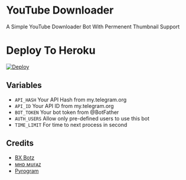 # YouTube Downloader

A Simple YouTube Downloader Bot With Permenent Thumbnail Support

# Deploy To Heroku


[![Deploy](https://www.herokucdn.com/deploy/button.svg)](https://heroku.com/deploy?template=https://github.com/BXBots/Youtube-Downloader-Bot)


## Variables

* `API_HASH` Your API Hash from my.telegram.org
* `API_ID` Your API ID from my.telegram.org
* `BOT_TOKEN` Your bot token from @BotFather
* `AUTH_USERS` Allow only pre-defined users to use this bot
* `TIME_LIMIT` For time to next process in second 

## Credits

* [BX Botz](https://t.me/BX_Botz)
* [ᴍʜᴅ ᴍᴜꜰᴀᴢ](https://t.me/Mufaz123)
* [Pyrogram](https://github.com/pyrogram/pyrogram)
